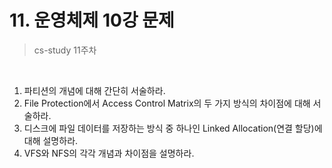 # 11. 운영체제 10강 문제

> cs-study 11주차

<br>

1. 파티션의 개념에 대해 간단히 서술하라.
2. File Protection에서 Access Control Matrix의 두 가지 방식의 차이점에 대해 서술하라.
3. 디스크에 파일 데이터를 저장하는 방식 중 하나인 Linked Allocation(연결 할당)에 대해 설명하라.
4. VFS와 NFS의 각각 개념과 차이점을 설명하라.
